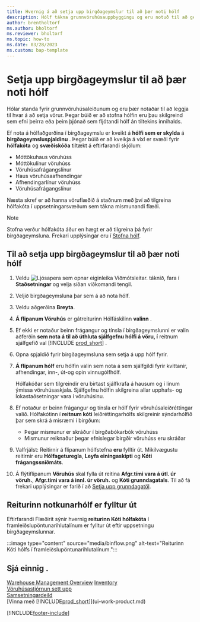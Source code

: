 ```yaml
---
title: Hvernig á að setja upp birgðageymslur til að þær noti hólf
description: Hólf tákna grunnvöruhúsauppbyggingu og eru notuð til að gera tillögur að staðsetningu vöru.
author: brentholtorf
ms.author: bholtorf
ms.reviewer: bholtorf
ms.topic: how-to
ms.date: 03/28/2023
ms.custom: bap-template
---
```


# Setja upp birgðageymslur til að þær noti hólf

Hólar standa fyrir grunnvöruhúsaleiðunum og eru þær notaðar til að leggja til hvar á að setja vörur. Þegar búið er að stofna hólfin eru þau skilgreind sem efni þeirra eða þeim þjónað sem fljótandi hólf án tiltekins innihalds.

Ef nota á hólfaðgerðina í birgðageymslu er kveikt á  **hólfi sem er skylda**  á  **birgðageymsluspjaldinu** . Þegar búið er að kveikja á víxl er svæði fyrir  **hólfakóta**  og  **svæðiskóða**  tiltækt á eftirfarandi skjölum:

* Móttökuhaus vöruhúss
* Móttökulínur vöruhúss
* Vöruhúsafrágangslínur
* Haus vöruhúsaafhendingar
* Afhendingarlínur vöruhúss
* Vöruhúsafrágangslínur

Næsta skref er að hanna vöruflæðið á staðnum með því að tilgreina hólfakóta í uppsetningarsvæðum sem tákna mismunandi flæði.  

> [!NOTE]  
> Stofna verður hólfakóta áður en hægt er að tilgreina þá fyrir birgðageymsluna. Frekari upplýsingar eru í [Stofna hólf](warehouse-how-to-create-individual-bins.md).  

## Til að setja upp birgðageymslur til að þær noti hólf

1. Veldu ![Ljósapera sem opnar eiginleika Viðmótsleitar.](media/ui-search/search_small.png "Segðu mér hvað þú vilt gera") táknið, fara í **Staðsetningar** og velja síðan viðkomandi tengil.  
2. Veljið birgðageymsluna þar sem á að nota hólf.  
3. Veldu aðgerðina **Breyta**.  
4.  **Á flipanum Vöruhús**  er gátreiturinn Hólfáskilinn  **valinn** .  
5. Ef ekki er notaður beinn frágangur og tínsla í birgðageymslunni er valin aðferðin  **sem nota á til að úthluta sjálfgefnu hólfi á vöru, í**  reitnum sjálfgefið val [!INCLUDE [prod_short](includes/prod_short.md)] .  
6. Opna spjaldið fyrir birgðageymsluna sem setja á upp hólf fyrir.
7.  **Á flipanum hólf**  eru hólfin valin sem nota á sem sjálfgildi fyrir kvittanir, afhendingar, inn-, út-og opin vinnugólfhólf.  

    Hólfakóðar sem tilgreindir eru birtast sjálfkrafa á hausum og í línum ýmissa vöruhúsaskjala. Sjálfgefnu hólfin skilgreina allar upphafs- og lokastaðsetningar vara í vöruhúsinu.  
8. Ef notaður er beinn frágangur og tínsla er hólf fyrir vöruhúsaleiðréttingar valið. Hólfakótinn í  **reitnum kóti**  leiðréttingarhólfs skilgreinir sýndarhólfið þar sem skrá á misræmi í birgðum:

    * Þegar mismunur er skráður í birgðabókarbók vöruhúss
    * Mismunur reiknaður þegar efnislegar birgðir vöruhúss eru skráðar  
9. Valfrjálst: Reitirnir á flipanum hólfstefna  **eru**  fylltir út. Mikilvægustu reitirnir eru **Hólfageturegla**, **Leyfa einingaskipti** og **Kóti frágangssniðmáts**.  
10. Á flýtiflipanum **Vöruhús** skal fylla út reitina **Afgr.tími vara á útl. úr vöruh.**, **Afgr.tími vara á innl. úr vöruh.** og **Kóti grunndagatals**. Til að fá frekari upplýsingar er farið í að  [Setja upp grunndagatöl](across-how-to-assign-base-calendars.md).

## Reiturinn notkunarhólf er fylltur út

Eftirfarandi Flæðirit sýnir hvernig  **reiturinn Kóti hólfakóta**  í framleiðslupöntunaríhlutalínum er fylltur út eftir uppsetningu birgðageymslunnar.

:::image type="content" source="media/binflow.png" alt-text="Reiturinn Kóti hólfs í framleiðslupöntunaríhlutalínum.":::

## Sjá einnig .

[Warehouse Management Overview](design-details-warehouse-management.md)
[Inventory](inventory-manage-inventory.md)  
[Vöruhúsastjórnun sett upp](warehouse-setup-warehouse.md)  
[Samsetningardeild](assembly-assemble-items.md)  
[Vinna með [!INCLUDE[prod_short](includes/prod_short.md)]](ui-work-product.md)

[!INCLUDE[footer-include](includes/footer-banner.md)]
